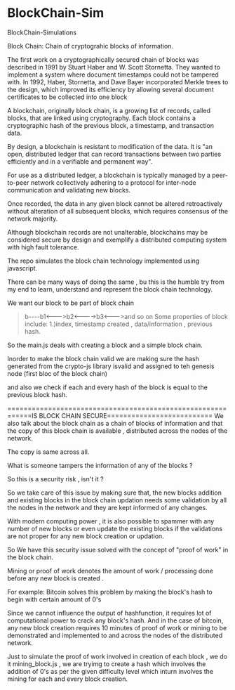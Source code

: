# BlockChain-Sim
BlockChain-Simulations


Block Chain:
Chain of cryptograhic blocks of information.

The first work on a cryptographically secured chain of blocks was described in 1991 by Stuart Haber and W. Scott Stornetta.
They wanted to implement a system where document timestamps could not be tampered with.
In 1992, Haber, Stornetta, and Dave Bayer incorporated Merkle trees to the design, 
which improved its efficiency by allowing several document certificates to be collected into one block

A blockchain, originally block chain, is a growing list of records, called blocks, 
that are linked using cryptography. Each block contains a cryptographic hash of the previous block, a timestamp, and transaction data.

By design, a blockchain is resistant to modification of the data. 
It is "an open, distributed ledger that can record transactions between two parties efficiently and in a verifiable and permanent way".

For use as a distributed ledger, a blockchain is typically managed by a peer-to-peer network collectively adhering to a protocol 
for inter-node communication and validating new blocks. 

Once recorded, the data in any given block cannot be altered retroactively without alteration of all subsequent blocks,
which requires consensus of the network majority.

 Although blockchain records are not unalterable, blockchains may be considered secure by design and
 exemplify a distributed computing system with high fault tolerance.
 
The repo simulates the block chain technology implemented using javascript.

There can be many ways of doing the same , bu this is the humble try from my end to learn, understand and represent the block chain technology.


We want our block to be part of block chain

>b----b1<--->b2<---->b3<--->and so on
Some properties of block include:
1.)index, timestamp created , data/information , previous hash.

So the main.js deals with creating a block and a simple block chain.

Inorder to make the block chain valid we are making sure the hash generated from the crypto-js library isvalid and assigned to teh genesis node (first bloc of the block chain)

and also we check if each and every hash of the block is equal to the previous block hash.

============================================================IS BLOCK CHAIN SECURE==========================
We also talk about the block chain as a chain of blocks of information and that the copy of this block chain is available , distributed
across the nodes of the network.

The copy is same across all.

What is someone tampers the information of any of the blocks ?

So this is a security risk , isn't it ?

So we take care of this issue by making sure that, the new blocks addition and existing blocks in the block chain updation needs some validation by all the nodes in the network and they are kept informed of any changes.

With modern computing power , it is also possible to spammer with any number of new blocks or even update the existing blocks if the validations are not proper for any new block creation or updation.

So We have this security issue solved with the concept of "proof of work" in the block chain.

Mining or proof of work denotes the amount of work / processing done before any new block is created .

For example: Bitcoin solves this problem by making the block's hash to begin with certain amount of 0's

Since we cannot influence the output of hashfunction, it requires lot of computational power to crack any block's hash.
And in the case of bitcoin, any new block creation requires 10 minutes of proof of work or mining to be demonstrated and implemented to and across the nodes of the distributed network.

Just to simulate the proof of work involved in creation of each block , we do it mining_block.js , we are tryimg to create a hash which involves the addition of 0's as per the given difficulty level which inturn involves the mining for each and every block creation.









